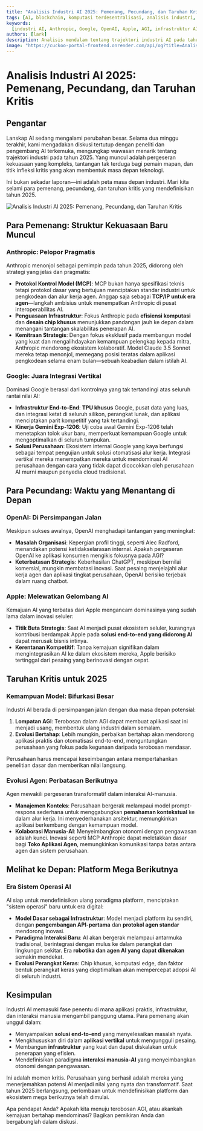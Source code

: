 ```yaml
---
title: "Analisis Industri AI 2025: Pemenang, Pecundang, dan Taruhan Kritis"
tags: [AI, blockchain, komputasi terdesentralisasi, analisis industri, 2025]
keywords:
  [industri AI, Anthropic, Google, OpenAI, Apple, AGI, infrastruktur AI]
authors: [lark]
description: Analisis mendalam tentang trajektori industri AI pada tahun 2025, menyoroti struktur kekuasaan yang muncul, tantangan bagi pemain mapan, dan taruhan kritis yang membentuk masa depan teknologi.
image: "https://cuckoo-portal-frontend.onrender.com/api/og?title=Analisis%20Industri%20AI%202025:%20Pemenang,%20Pecundang,%20dan%20Taruhan%20Kritis"
---
```


# Analisis Industri AI 2025: Pemenang, Pecundang, dan Taruhan Kritis

## Pengantar

Lanskap AI sedang mengalami perubahan besar. Selama dua minggu terakhir, kami mengadakan diskusi tertutup dengan peneliti dan pengembang AI terkemuka, mengungkap wawasan menarik tentang trajektori industri pada tahun 2025. Yang muncul adalah pergeseran kekuasaan yang kompleks, tantangan tak terduga bagi pemain mapan, dan titik infleksi kritis yang akan membentuk masa depan teknologi.

Ini bukan sekadar laporan—ini adalah peta masa depan industri. Mari kita selami para pemenang, pecundang, dan taruhan kritis yang mendefinisikan tahun 2025.

![Analisis Industri AI 2025: Pemenang, Pecundang, dan Taruhan Kritis](https://cuckoo-portal-frontend.onrender.com/api/og?title=Analisis%20Industri%20AI%202025:%20Pemenang,%20Pecundang,%20dan%20Taruhan%20Kritis)

## Para Pemenang: Struktur Kekuasaan Baru Muncul

### **Anthropic: Pelopor Pragmatis**

Anthropic menonjol sebagai pemimpin pada tahun 2025, didorong oleh strategi yang jelas dan pragmatis:

- **Protokol Kontrol Model (MCP)**: MCP bukan hanya spesifikasi teknis tetapi protokol dasar yang bertujuan menciptakan standar industri untuk pengkodean dan alur kerja agen. Anggap saja sebagai **TCP/IP untuk era agen**—langkah ambisius untuk menempatkan Anthropic di pusat interoperabilitas AI.
- **Penguasaan Infrastruktur**: Fokus Anthropic pada **efisiensi komputasi** dan **desain chip khusus** menunjukkan pandangan jauh ke depan dalam menangani tantangan skalabilitas penerapan AI.
- **Kemitraan Strategis**: Dengan fokus eksklusif pada membangun model yang kuat dan mengalihdayakan kemampuan pelengkap kepada mitra, Anthropic mendorong ekosistem kolaboratif. Model Claude 3.5 Sonnet mereka tetap menonjol, memegang posisi teratas dalam aplikasi pengkodean selama enam bulan—sebuah keabadian dalam istilah AI.

### **Google: Juara Integrasi Vertikal**

Dominasi Google berasal dari kontrolnya yang tak tertandingi atas seluruh rantai nilai AI:

- **Infrastruktur End-to-End**: **TPU khusus** Google, pusat data yang luas, dan integrasi ketat di seluruh silikon, perangkat lunak, dan aplikasi menciptakan parit kompetitif yang tak tertandingi.
- **Kinerja Gemini Exp-1206**: Uji coba awal Gemini Exp-1206 telah menetapkan tolok ukur baru, memperkuat kemampuan Google untuk mengoptimalkan di seluruh tumpukan.
- **Solusi Perusahaan**: Ekosistem internal Google yang kaya berfungsi sebagai tempat pengujian untuk solusi otomatisasi alur kerja. Integrasi vertikal mereka menempatkan mereka untuk mendominasi AI perusahaan dengan cara yang tidak dapat dicocokkan oleh perusahaan AI murni maupun penyedia cloud tradisional.

## Para Pecundang: Waktu yang Menantang di Depan

### **OpenAI: Di Persimpangan Jalan**

Meskipun sukses awalnya, OpenAI menghadapi tantangan yang meningkat:

- **Masalah Organisasi**: Kepergian profil tinggi, seperti Alec Radford, menandakan potensi ketidakselarasan internal. Apakah pergeseran OpenAI ke aplikasi konsumen mengikis fokusnya pada AGI?
- **Keterbatasan Strategis**: Keberhasilan ChatGPT, meskipun bernilai komersial, mungkin membatasi inovasi. Saat pesaing menjelajahi alur kerja agen dan aplikasi tingkat perusahaan, OpenAI berisiko terjebak dalam ruang chatbot.

### **Apple: Melewatkan Gelombang AI**

Kemajuan AI yang terbatas dari Apple mengancam dominasinya yang sudah lama dalam inovasi seluler:

- **Titik Buta Strategis**: Saat AI menjadi pusat ekosistem seluler, kurangnya kontribusi berdampak Apple pada **solusi end-to-end yang didorong AI** dapat merusak bisnis intinya.
- **Kerentanan Kompetitif**: Tanpa kemajuan signifikan dalam mengintegrasikan AI ke dalam ekosistem mereka, Apple berisiko tertinggal dari pesaing yang berinovasi dengan cepat.

## Taruhan Kritis untuk 2025

### **Kemampuan Model: Bifurkasi Besar**

Industri AI berada di persimpangan jalan dengan dua masa depan potensial:

1. **Lompatan AGI**: Terobosan dalam AGI dapat membuat aplikasi saat ini menjadi usang, membentuk ulang industri dalam semalam.
2. **Evolusi Bertahap**: Lebih mungkin, perbaikan bertahap akan mendorong aplikasi praktis dan otomatisasi end-to-end, menguntungkan perusahaan yang fokus pada kegunaan daripada terobosan mendasar.

Perusahaan harus mencapai keseimbangan antara mempertahankan penelitian dasar dan memberikan nilai langsung.

### **Evolusi Agen: Perbatasan Berikutnya**

Agen mewakili pergeseran transformatif dalam interaksi AI-manusia.

- **Manajemen Konteks**: Perusahaan bergerak melampaui model prompt-respons sederhana untuk menggabungkan **pemahaman kontekstual** ke dalam alur kerja. Ini menyederhanakan arsitektur, memungkinkan aplikasi berkembang dengan kemampuan model.
- **Kolaborasi Manusia-AI**: Menyeimbangkan otonomi dengan pengawasan adalah kunci. Inovasi seperti MCP Anthropic dapat meletakkan dasar bagi **Toko Aplikasi Agen**, memungkinkan komunikasi tanpa batas antara agen dan sistem perusahaan.

## Melihat ke Depan: Platform Mega Berikutnya

### **Era Sistem Operasi AI**

AI siap untuk mendefinisikan ulang paradigma platform, menciptakan "sistem operasi" baru untuk era digital:

- **Model Dasar sebagai Infrastruktur**: Model menjadi platform itu sendiri, dengan **pengembangan API-pertama** dan **protokol agen standar** mendorong inovasi.
- **Paradigma Interaksi Baru**: AI akan bergerak melampaui antarmuka tradisional, berintegrasi dengan mulus ke dalam perangkat dan lingkungan sekitar. Era **robotika dan agen AI yang dapat dikenakan** semakin mendekat.
- **Evolusi Perangkat Keras**: Chip khusus, komputasi edge, dan faktor bentuk perangkat keras yang dioptimalkan akan mempercepat adopsi AI di seluruh industri.

## Kesimpulan

Industri AI memasuki fase penentu di mana aplikasi praktis, infrastruktur, dan interaksi manusia mengambil panggung utama. Para pemenang akan unggul dalam:

- Menyampaikan **solusi end-to-end** yang menyelesaikan masalah nyata.
- Mengkhususkan diri dalam **aplikasi vertikal** untuk mengungguli pesaing.
- Membangun **infrastruktur** yang kuat dan dapat diskalakan untuk penerapan yang efisien.
- Mendefinisikan paradigma **interaksi manusia-AI** yang menyeimbangkan otonomi dengan pengawasan.

Ini adalah momen kritis. Perusahaan yang berhasil adalah mereka yang menerjemahkan potensi AI menjadi nilai yang nyata dan transformatif. Saat tahun 2025 berlangsung, perlombaan untuk mendefinisikan platform dan ekosistem mega berikutnya telah dimulai.

Apa pendapat Anda? Apakah kita menuju terobosan AGI, atau akankah kemajuan bertahap mendominasi? Bagikan pemikiran Anda dan bergabunglah dalam diskusi.